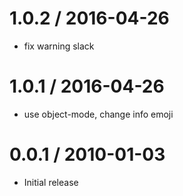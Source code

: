 
1.0.2 / 2016-04-26
==================

  * fix warning slack

1.0.1 / 2016-04-26
==================

  * use object-mode, change info emoji

0.0.1 / 2010-01-03
==================

  * Initial release
